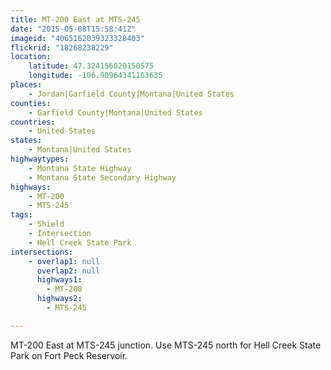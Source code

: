 ```yaml
---
title: MT-200 East at MTS-245
date: "2015-05-08T15:58:41Z"
imageid: "4065162039323328403"
flickrid: "18268238229"
location:
    latitude: 47.324156020150575
    longitude: -106.90964341163635
places:
    - Jordan|Garfield County|Montana|United States
counties:
    - Garfield County|Montana|United States
countries:
    - United States
states:
    - Montana|United States
highwaytypes:
    - Montana State Highway
    - Montana State Secondary Highway
highways:
    - MT-200
    - MTS-245
tags:
    - Shield
    - Intersection
    - Hell Creek State Park
intersections:
    - overlap1: null
      overlap2: null
      highways1:
        - MT-200
      highways2:
        - MTS-245

---
```

MT-200 East at MTS-245 junction.  Use MTS-245 north for Hell Creek State Park on Fort Peck Reservoir.